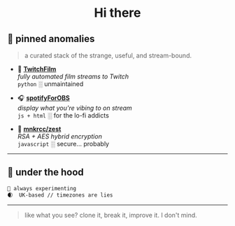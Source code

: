 <h1 align="center">Hi there</h1>

## 📌 pinned anomalies

> a curated stack of the strange, useful, and stream-bound.

- 🎥 **[TwitchFilm](https://github.com/vihanga-w/TwitchFilm)**  
  _fully automated film streams to Twitch_  
  `python` ░ unmaintained

- 🎧 **[spotifyForOBS](https://github.com/vihanga-w/spotifyForOBS)**  
  _display what you're vibing to on stream_  
  `js + html` ░ for the lo-fi addicts

- 🔐 **[mnkrcc/zest](https://github.com/mnkrcc/zest)**  
  _RSA + AES hybrid encryption_  
  `javascript` ░ secure... probably

---

## 🧪 under the hood

```txt
🧠 always experimenting
🌒  UK-based // timezones are lies
```

---

> like what you see? clone it, break it, improve it. I don't mind.
